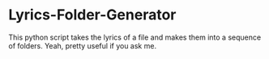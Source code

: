 # Lyrics-Folder-Generator
This python script takes the lyrics of a file and makes them into a sequence of folders. Yeah, pretty useful if you ask me.
